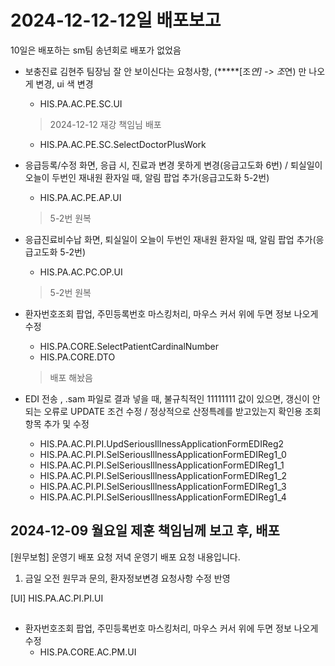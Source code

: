 

# 2024-12-12-12일 배포보고
10일은 배포하는 sm팀 송년회로 배포가 없었음

- 보충진료 김현주 팀장님 잘 안 보이신다는 요청사항, (*****[조*연] -> 조*연) 만 나오게 변경, ui 색 변경
    - HIS.PA.AC.PE.SC.UI
    > 2024-12-12 재강 책임님 배포

    - HIS.PA.AC.PE.SC.SelectDoctorPlusWork 


- 응급등록/수정 화면, 응급 시, 진료과 변경 못하게 변경(응급고도화 6번) / 퇴실일이 오늘이 두번인 재내원 환자일 때, 알림 팝업 추가(응급고도화 5-2번)
    - HIS.PA.AC.PE.AP.UI
    > 5-2번 원복


- 응급진료비수납 화면, 퇴실일이 오늘이 두번인 재내원 환자일 때, 알림 팝업 추가(응급고도화 5-2번)
    - HIS.PA.AC.PC.OP.UI
    > 5-2번 원복

- 환자번호조회 팝업, 주민등록번호 마스킹처리, 마우스 커서 위에 두면 정보 나오게 수정
    - HIS.PA.CORE.SelectPatientCardinalNumber
    - HIS.PA.CORE.DTO
    > 배포 해놨음


- EDI 전송 , .sam 파일로 결과 넣을 때, 불규칙적인 11111111 값이 있으면, 갱신이 안되는 오류로 UPDATE 조건 수정 / 정상적으로 산정특례를 받고있는지 확인용 조회 항목 추가 및 수정
    - HIS.PA.AC.PI.PI.UpdSeriousIllnessApplicationFormEDIReg2
    - HIS.PA.AC.PI.PI.SelSeriousIllnessApplicationFormEDIReg1_0
    - HIS.PA.AC.PI.PI.SelSeriousIllnessApplicationFormEDIReg1_1
    - HIS.PA.AC.PI.PI.SelSeriousIllnessApplicationFormEDIReg1_2
    - HIS.PA.AC.PI.PI.SelSeriousIllnessApplicationFormEDIReg1_3
    - HIS.PA.AC.PI.PI.SelSeriousIllnessApplicationFormEDIReg1_4




 ## 2024-12-09 월요일 제훈 책임님께 보고 후, 배포
[원무보험] 운영기 배포 요청
저녁 운영기 배포 요청 내용입니다.

1. 금일 오전 원무과 문의, 환자정보변경 요청사항 수정 반영

[UI]
HIS.PA.AC.PI.PI.UI



## 

- 환자번호조회 팝업, 주민등록번호 마스킹처리, 마우스 커서 위에 두면 정보 나오게 수정
    - HIS.PA.CORE.AC.PM.UI